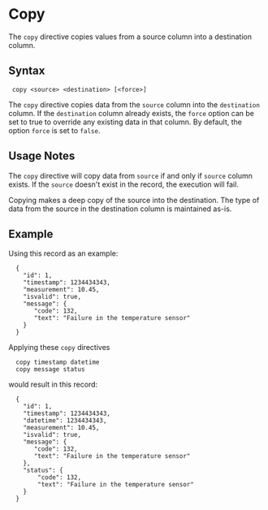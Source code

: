 # Copy

The `copy` directive copies values from a source column into a destination column.

## Syntax

```
 copy <source> <destination> [<force>]
```

The `copy` directive copies data from the `source` column into the `destination` column.
If the `destination` column already exists, the `force` option can be set to true to
override any existing data in that column. By default, the option `force` is set to
`false`.


## Usage Notes

The `copy` directive will copy data from `source` if and only if `source` column exists.
If the `source` doesn't exist in the record, the execution will fail.

Copying makes a deep copy of the source into the destination. The type of data from the
source in the destination column is maintained as-is.

## Example

Using this record as an example:

```
  {
    "id": 1,
    "timestamp": 1234434343,
    "measurement": 10.45,
    "isvalid": true,
    "message": {
       "code": 132,
       "text": "Failure in the temperature sensor"
    }
  }
```

Applying these `copy` directives

```
  copy timestamp datetime
  copy message status
```

would result in this record:

```
  {
    "id": 1,
    "timestamp": 1234434343,
    "datetime": 1234434343,
    "measurement": 10.45,
    "isvalid": true,
    "message": {
       "code": 132,
       "text": "Failure in the temperature sensor"
    },
    "status": {
        "code": 132,
        "text": "Failure in the temperature sensor"
    }
  }
```
